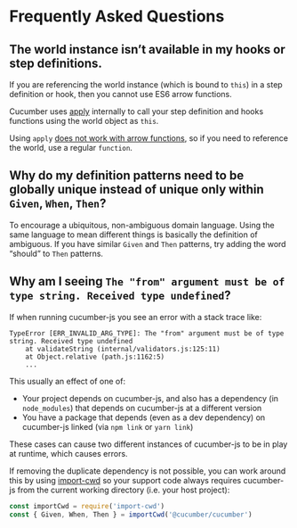 # Frequently Asked Questions

## The world instance isn’t available in my hooks or step definitions.

If you are referencing the world instance (which is bound to `this`) in a step definition or hook, then you cannot use ES6 arrow functions.

Cucumber uses [apply](https://developer.mozilla.org/en-US/docs/Web/JavaScript/Reference/Global_Objects/Function/apply) internally to call your step definition and hooks functions using the world object as `this`.

Using `apply` [does not work with arrow functions](https://developer.mozilla.org/en-US/docs/Web/JavaScript/Reference/Functions/Arrow_functions#call_apply_and_bind), so if you need to reference the world, use a regular `function`.

## Why do my definition patterns need to be globally unique instead of unique only within `Given`, `When`, `Then`?

To encourage a ubiquitous, non-ambiguous domain language.
Using the same language to mean different things is basically the definition of ambiguous.
If you have similar `Given` and `Then` patterns, try adding the word “should” to `Then` patterns.

## Why am I seeing `The "from" argument must be of type string. Received type undefined`?

If when running cucumber-js you see an error with a stack trace like:

```
TypeError [ERR_INVALID_ARG_TYPE]: The "from" argument must be of type string. Received type undefined
    at validateString (internal/validators.js:125:11)
    at Object.relative (path.js:1162:5)
    ...
```

This usually an effect of one of:

- Your project depends on cucumber-js, and also has a dependency (in `node_modules`) that depends on cucumber-js at a different version
- You have a package that depends (even as a dev dependency) on cucumber-js linked (via `npm link` or `yarn link`)

These cases can cause two different instances of cucumber-js to be in play at runtime, which causes errors.

If removing the duplicate dependency is not possible, you can work around this by using [import-cwd](https://www.npmjs.com/package/import-cwd) so your support code always requires cucumber-js from the current working directory (i.e. your host project):

```js
const importCwd = require('import-cwd')
const { Given, When, Then } = importCwd('@cucumber/cucumber')
```
